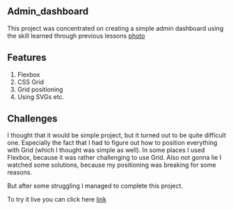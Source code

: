 ## Admin_dashboard
This project was concentrated on creating a simple admin dashboard using the skill learned through previous lessons 
[photo](assets/dashboard-project.png)
## Features
1. Flexbox
2. CSS Grid
3. Grid positioning
4. Using SVGs etc.
## Challenges
I thought that it would be simple project, but it turned out to be quite difficult one. Especially the fact that I had to figure out how to position everything with Grid (which I thought was simple as well). In some places I used Flexbox, because it was rather challenging to use Grid. Also not gonna lie I watched some solutions, because my positioning was breaking for some reasons.

But after some struggling I managed to complete this project.

To try it live you can click here
[link](https://zanned-amir.github.io/Admin-Dashboard/)
